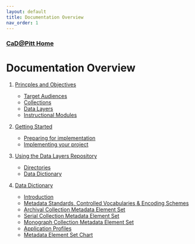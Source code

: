 ```yaml
---
layout: default
title: Documentation Overview
nav_order: 1
---
```



### [CaD@Pitt Home](http://cadatpitt.github.io)

# Documentation Overview

01. [Princples and Objectives](01-principles-and-objectives.md)
    - [Target Audiences](01-principles-and-objectives.md#target-audiences)
    - [Collections](01-principles-and-objectives.md#collections)
    - [Data Layers](01-principles-and-objectives.md#data-layers)
    - [Instructional Modules](01-principles-and-objectives.md#instructional-modules)

02. [Getting Started](02-getting-started.md)
    - [Preparing for implementation](02-getting-started.html#preparing-for-implementation)
    - [Implementing your project](02-getting-started.html#implementing-your-project)

03. [Using the Data Layers Repository](03-using-the-repository.md)
    - [Directories](03-using-the-repository.html#directories)
    <!-- - []() -->
    <!-- - []() -->
    - [Data Dictionary](03-using-the-repository.html#data-dictionary)


04. [Data Dictionary](data-dictionary/04-data-dictionary.md)
    - [Introduction](data-dictionary/introduction.html)
    - [Metadata Standards, Controlled Vocabularies & Encoding Schemes](data-dictionary/standards.html)
    - [Archival Collection Metadata Element Set](data-dictionary/archival-collections.html)
    - [Serial Collection Metadata Element Set](data-dictionary/serial-collections.html)
    - [Monograph Collection Metadata Element Set](data-dictionary/monograph-collections.html)
    - [Application Profiles](data-dictionary/application-profiles.html)
    - [Metadata Element Set Chart](data-dictionary/metadata-element-set-chart.html)

<!--05. [Data Extraction and Transformation Workflow](05-data-extraction-and-transformation-workflow.md)

06. [Best Practices for Creating Extension Layers](06-best-practices-for-creating-extension-layers.md)

07. [Publishing an Extension Layer](07-publishing-an-extension-layer.md)-->


<!--# Instructional Modules

* creating a baselayer
  * from an existing collection
  * creating a custom collection
  * transforming library datasets into CSV
  * publishing the baselayers

* designing an enrichment layer
  * design principles for enrichment layer
  * creating the layer codebook
  * critiquing the layer
  * creating the layer form in machine-readable form (JSON, CSV?)

* implementing an enrichment layer with the web application
  * for instructor
  * for student

* implementing an enrichment layer without a web application
  * for instructor
  * for student

* visualizing an enrichment layer
  * design principles for visualization
  * selecting data from layers-->
